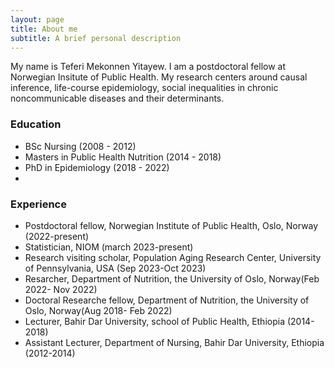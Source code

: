 ```yaml
---
layout: page
title: About me
subtitle: A brief personal description
---
```

My name is Teferi Mekonnen Yitayew. I am a postdoctoral fellow at Norwegian Insitute of Public Health.  My research centers around causal inference, life-course epidemiology, social inequalities in chronic noncommunicable diseases and their determinants. 

### Education

- BSc Nursing (2008 - 2012)
- Masters in Public Health Nutrition (2014 - 2018)
- PhD in Epidemiology (2018 - 2022)
- 
### Experience
- Postdoctoral fellow, Norwegian Institute of Public Health, Oslo, Norway (2022-present)
- Statistician, NIOM (march 2023-present)
- Research visiting scholar, Population Aging Research Center, University of Pennsylvania, USA (Sep 2023-Oct 2023)
- Resarcher, Department of Nutrition, the University of Oslo, Norway(Feb 2022- Nov 2022)
- Doctoral Researche fellow, Department of Nutrition, the University of Oslo, Norway(Aug 2018- Feb 2022)
- Lecturer, Bahir Dar University, school of Public Health, Ethiopia (2014-2018)
- Assistant Lecturer, Department of Nursing, Bahir Dar University, Ethiopia (2012-2014)   
